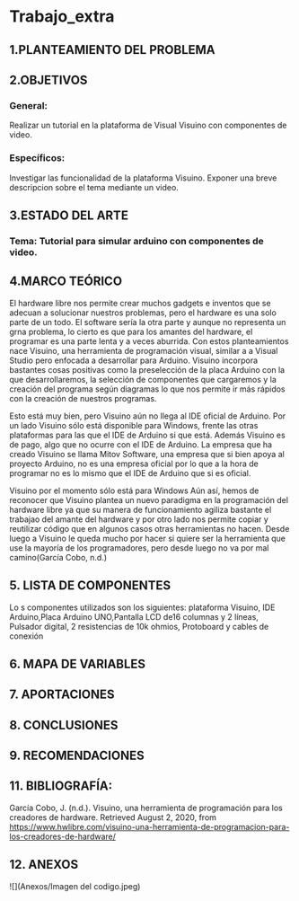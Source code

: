 # Trabajo_extra
## 1.PLANTEAMIENTO DEL PROBLEMA

## 2.OBJETIVOS

### General:
  Realizar un tutorial en la plataforma de Visual Visuino con componentes de video.
### Específicos:
  Investigar las funcionalidad de la plataforma Visuino.
  Exponer una breve descripcion sobre el tema mediante un video.
## 3.ESTADO DEL ARTE
### Tema: Tutorial para simular arduino con componentes de video.
## 4.MARCO TEÓRICO
El hardware libre nos permite crear muchos gadgets e inventos que se adecuan a solucionar nuestros problemas, pero el hardware es una solo parte de un todo. El software sería la otra parte y aunque no representa un grna problema, lo cierto es que para los amantes del hardware, el programar es una parte lenta y a veces aburrida. Con estos planteamientos nace Visuino, una herramienta de programación visual, similar a a Visual Studio pero enfocada a desarrollar para Arduino.
Visuino incorpora bastantes cosas positivas como la preselección de la placa Arduino con la que desarrollaremos, la selección de componentes que cargaremos y la creación del programa según diagramas lo que nos permite ir más rápidos con la creación de nuestros programas.

Esto está muy bien, pero Visuino aún no llega al IDE oficial de Arduino. Por un lado Visuino sólo está disponible para Windows, frente las otras plataformas para las que el IDE de Arduino si que está. Además Visuino es de pago, algo que no ocurre con el IDE de Arduino. La empresa que ha creado Visuino se llama Mitov Software, una empresa que si bien apoya al proyecto Arduino, no es una empresa oficial por lo que a la hora de programar no es lo mismo que el IDE de Arduino que si es oficial.

Visuino por el momento sólo está para Windows
Aún así, hemos de reconocer que Visuino plantea un nuevo paradigma en la programación del hardware libre ya que su manera de funcionamiento agiliza bastante el trabajao del amante del hardware y por otro lado nos permite copiar y reutilizar código que en algunos casos otras herramientas no hacen. Desde luego a Visuino le queda mucho por hacer si quiere ser la herramienta que use la mayoría de los programadores, pero desde luego no va por mal camino(García Cobo, n.d.)
## 5. LISTA DE COMPONENTES
Lo s componentes utilizados son los siguientes: plataforma Visuino, IDE Arduino,Placa Arduino UNO,Pantalla LCD de16 columnas y 2 líneas, Pulsador digital, 2 resistencias de 10k ohmios, Protoboard y cables de conexión
## 6. MAPA DE VARIABLES
## 7. APORTACIONES
## 8. CONCLUSIONES
## 9. RECOMENDACIONES
## 11. BIBLIOGRAFÍA:
García Cobo, J. (n.d.). Visuino, una herramienta de programación para los creadores de hardware. Retrieved August 2, 2020, from https://www.hwlibre.com/visuino-una-herramienta-de-programacion-para-los-creadores-de-hardware/
## 12. ANEXOS
![](Anexos/Imagen del codigo.jpeg)
